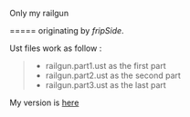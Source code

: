 Only my railgun

=====
originating by *fripSide*.


Ust files work as follow :
> - railgun.part1.ust as the first part
> - railgun.part2.ust as the second part
> - railgun.part3.ust as the last part

My version is [here](http://www.bilibili.com/video/av2105797/)
